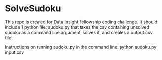 SolveSudoku
===========

This repo is created for Data Insight Fellowship coding challenge. It should include 1 python file: sudoku.py that takes the csv containing unsolved sudoku as a command line argument, solves it, and creates a output.csv file.

Instructions on running sudoku.py in the command line:
python sudoku.py input.csv



